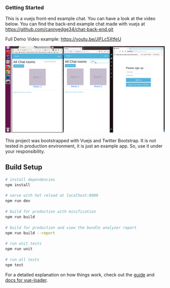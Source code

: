 ### Getting Started

This is a vuejs front-end example chat. You can have a look at the video below. You can find the back-end example chat made with vuejs at https://github.com/cannyedge34/chat-back-end.git

Full Demo Video example: https://youtu.be/JIFLc5XtfeU

![Alt Text](chat.gif)

This project was bootstrapped with Vuejs and Twitter Bootstrap. It is not tested in production environment, it is just an example app. So, use it under your responsibility.



## Build Setup

``` bash
# install dependencies
npm install

# serve with hot reload at localhost:8080
npm run dev

# build for production with minification
npm run build

# build for production and view the bundle analyzer report
npm run build --report

# run unit tests
npm run unit

# run all tests
npm test
```

For a detailed explanation on how things work, check out the [guide](http://vuejs-templates.github.io/webpack/) and [docs for vue-loader](http://vuejs.github.io/vue-loader).
